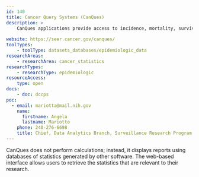 ```yaml
---
id: 140
title: Cancer Query Systems (CanQues)
description: >
    CanQues applications provide access to incidence, mortality, survival, and prevalence statistics stored in online databases, as well as the probability of developing or dying from cancer.  
    
website: https://seer.cancer.gov/canques/
toolTypes:
    - toolType: datasets_databases/epidemiologic_data
researchAreas:
    - researchArea: cancer_statistics
researchTypes:
    - researchType: epidemiologic
resourceAccess:
    type: open
docs:
    - doc: dccps
poc:
  - email: mariotta@mail.nih.gov
    name:
      firstname: Angela
      lastname: Mariotto
    phone: 240-276-6698
    title: Chief, Data Analytics Branch, Surveillance Research Program
---
```

CanQues does not perform calculations; instead, it displays reports using databases of statistics generated by other software. The web-based interface allows users to retrieve the statistics that are relevant to their research.